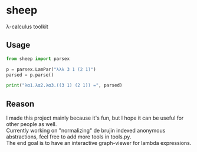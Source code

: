 # sheep
λ-calculus toolkit

## Usage
```py
from sheep import parsex

p = parsex.LamPar("λλλ 3 1 (2 1)")
parsed = p.parse()

print("λα1.λα2.λα3.((3 1) (2 1)) =", parsed)
```

## Reason
I made this project mainly because it's fun, but I hope it can be useful for other people as well.\
Currently working on "normalizing" de brujin indexed anonymous abstractions, feel free to add more tools in tools.py.\
The end goal is to have an interactive graph-viewer for lambda expressions.
